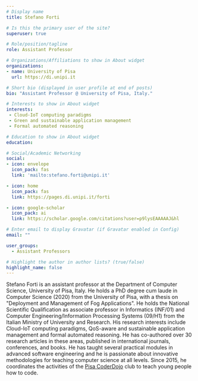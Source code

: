 ```yaml
---
# Display name
title: Stefano Forti

# Is this the primary user of the site?
superuser: true

# Role/position/tagline
role: Assistant Professor

# Organizations/Affiliations to show in About widget
organizations:
- name: University of Pisa
  url: https://di.unipi.it

# Short bio (displayed in user profile at end of posts)
bio: "Assistant Professor @ University of Pisa, Italy."

# Interests to show in About widget
interests:
 - Cloud-IoT computing paradigms
 - Green and sustainable application management
 - Formal automated reasoning 

# Education to show in About widget
education:

# Social/Academic Networking
social:
- icon: envelope
  icon_pack: fas
  link: 'mailto:stefano.forti@unipi.it'

- icon: home
  icon_pack: fas
  link: https://pages.di.unipi.it/forti

- icon: google-scholar
  icon_pack: ai
  link: https://scholar.google.com/citations?user=p9lysEAAAAAJ&hl

# Enter email to display Gravatar (if Gravatar enabled in Config)
email: ""

user_groups:
  - Assistant Professors

# Highlight the author in author lists? (true/false)
highlight_name: false
---
```


Stefano Forti is an assistant professor at the Department of Computer Science, University of Pisa, Italy. He holds a PhD degree cum laude in Computer Science (2020) from the University of Pisa, with a thesis on "Deployment and Management of Fog Applications". He holds the National Scientific Qualification as associate professor in Informatics (INF/01) and Computer Engineering/Information Processing Systems (09/H1) from the Italian Ministry of University and Research. His research interests include Cloud-IoT computing paradigms, QoS-aware and sustainable application management and formal automated reasoning. He has co-authored over 30 research articles in these areas, published in international journals, conferences, and books. He has taught several practical modules in advanced software engineering and he is passionate about innovative methodologies for teaching computer science at all levels. Since 2015, he coordinates the activities of the [Pisa CoderDojo](http://pisa.coderdojo.it/) club to teach young people how to code.